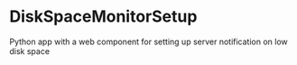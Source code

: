 # DiskSpaceMonitorSetup
Python app with a web component for setting up server notification on low disk space
